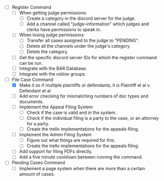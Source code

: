- [ ] Register Command
    - [ ] When getting judge permissions:
        - [ ] Create a category in the discord server for the judge.
        - [ ] Add a channel called "judge-information" which judges and clerks have permissions to speak in.
    - [ ] When losing judge permissions:
        - [ ] Transfer all cases assigned to the judge to "PENDING".
        - [ ] Delete all the channels under the judge's category.
        - [ ] Delete the category.
    - [ ] Get the specific discord server IDs for which the register command can be run.
    - [ ] Integrate with the BAR Database.
    - [ ] Integrate with the roblox groups.

- [ ] File Case Command
    - [X] Make it so if multiple plaintiffs or defendants, it is Plaintiff et al v. Defendant et al
    - [ ] Add error checking for mismatching numbers of doc types and documents.
    - [ ] Implement the Appeal Filing System
        - [ ] Check if the case is valid and in the system.
        - [ ] Check if the individual filing is a party to the case, or an attorney for a party.
        - [ ] Create the trello implementations for the appeals filing.
    - [ ] Implement the Admin Filing System
        - [ ] Figure out what things are required for this.
        - [ ] Create the trello implementations for the appeals filing.
    - [ ] Add support for filing PDFs directly.
    - [ ] Add a five minute cooldown between running the command.

- [ ] Pending Cases Command
    - [ ] Implement a page system when there are more than a certain amount of cases.